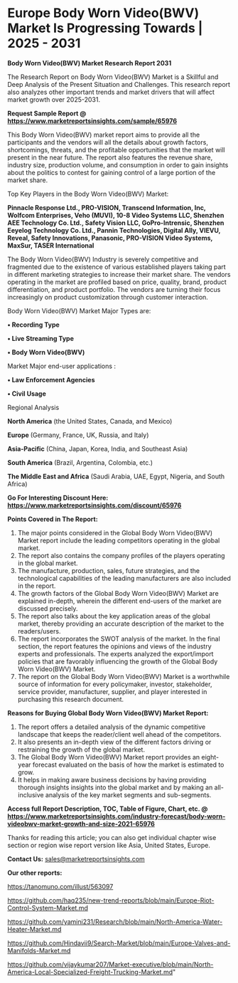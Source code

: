 # Europe Body Worn Video(BWV) Market Is Progressing Towards | 2025 - 2031

<strong>Body Worn Video(BWV) Market Research Report 2031</strong>

The Research Report on Body Worn Video(BWV) Market is a Skillful and Deep Analysis of the Present Situation and Challenges. This research report also analyzes other important trends and market drivers that will affect market growth over 2025-2031.

<strong>Request Sample Report @ <a href=https://www.marketreportsinsights.com/sample/65976>https://www.marketreportsinsights.com/sample/65976</a></strong>

This Body Worn Video(BWV) market report aims to provide all the participants and the vendors will all the details about growth factors, shortcomings, threats, and the profitable opportunities that the market will present in the near future. The report also features the revenue share, industry size, production volume, and consumption in order to gain insights about the politics to contest for gaining control of a large portion of the market share.

Top Key Players in the Body Worn Video(BWV) Market:

<strong>Pinnacle Response Ltd., PRO-VISION, Transcend Information, Inc, Wolfcom Enterprises, Veho (MUVI), 10-8 Video Systems LLC, Shenzhen AEE Technology Co. Ltd., Safety Vision LLC, GoPro-Intrensic, Shenzhen Eeyelog Technology Co. Ltd., Pannin Technologies, Digital Ally, VIEVU, Reveal, Safety Innovations, Panasonic, PRO-VISION Video Systems, MaxSur, TASER International</strong>

The Body Worn Video(BWV) Industry is severely competitive and fragmented due to the existence of various established players taking part in different marketing strategies to increase their market share. The vendors operating in the market are profiled based on price, quality, brand, product differentiation, and product portfolio. The vendors are turning their focus increasingly on product customization through customer interaction.

Body Worn Video(BWV) Market Major Types are:

<strong>• Recording Type

• Live Streaming Type

• Body Worn Video(BWV)</strong>

Market Major end-user applications :

<strong>• Law Enforcement Agencies

• Civil Usage</strong>

Regional Analysis

</u><strong><b>North America</b></strong> (the United States, Canada, and Mexico)

<strong><b>Europe </b></strong>(Germany, France, UK, Russia, and Italy)

<strong><b>Asia-Pacific</b></strong> (China, Japan, Korea, India, and Southeast Asia)

<strong><b>South America</b></strong> (Brazil, Argentina, Colombia, etc.)

<strong><b>The Middle East and Africa</b></strong> (Saudi Arabia, UAE, Egypt, Nigeria, and South Africa)

<strong>Go For Interesting Discount Here: <a href=https://www.marketreportsinsights.com/discount/65976>https://www.marketreportsinsights.com/discount/65976</a></strong>

<strong>Points Covered in The Report:</strong>
<ol>
  <li>The major points considered in the Global Body Worn Video(BWV) Market report include the leading competitors operating in the global market.</li>
  <li>The report also contains the company profiles of the players operating in the global market.</li>
  <li>The manufacture, production, sales, future strategies, and the technological capabilities of the leading manufacturers are also included in the report.</li>
  <li>The growth factors of the Global Body Worn Video(BWV) Market are explained in-depth, wherein the different end-users of the market are discussed precisely.</li>
  <li>The report also talks about the key application areas of the global market, thereby providing an accurate description of the market to the readers/users.</li>
  <li>The report incorporates the SWOT analysis of the market. In the final section, the report features the opinions and views of the industry experts and professionals. The experts analyzed the export/import policies that are favorably influencing the growth of the Global Body Worn Video(BWV) Market.</li>
  <li>The report on the Global Body Worn Video(BWV) Market is a worthwhile source of information for every policymaker, investor, stakeholder, service provider, manufacturer, supplier, and player interested in purchasing this research document.</li>
</ol>
<strong>Reasons for Buying Global Body Worn Video(BWV) Market Report:</strong>

<ol>
  <li>The report offers a detailed analysis of the dynamic competitive landscape that keeps the reader/client well ahead of the competitors.</li>
  <li>It also presents an in-depth view of the different factors driving or restraining the growth of the global market.</li>
  <li>The Global Body Worn Video(BWV) Market report provides an eight-year forecast evaluated on the basis of how the market is estimated to grow.</li>
  <li>It helps in making aware business decisions by having providing thorough insights insights into the global market and by making an all-inclusive analysis of the key market segments and sub-segments.</li>
</ol>
<strong>Access full Report Description, TOC, Table of Figure, Chart, etc. @ <a href=https://www.marketreportsinsights.com/industry-forecast/body-worn-videobwv-market-growth-and-size-2021-65976>https://www.marketreportsinsights.com/industry-forecast/body-worn-videobwv-market-growth-and-size-2021-65976</a></strong>


Thanks for reading this article; you can also get individual chapter wise section or region wise report version like Asia, United States, Europe.

<strong>Contact Us:</strong>
sales@marketreportsinsights.com

<strong>Our other reports:</strong>

<a href=https://tanomuno.com/illust/563097>https://tanomuno.com/illust/563097</a>

<a href=https://github.com/haq235/new-trend-reports/blob/main/Europe-Riot-Control-System-Market.md>https://github.com/haq235/new-trend-reports/blob/main/Europe-Riot-Control-System-Market.md</a>

<a href=https://github.com/yamini231/Research/blob/main/North-America-Water-Heater-Market.md>https://github.com/yamini231/Research/blob/main/North-America-Water-Heater-Market.md</a>

<a href=https://github.com/Hindavii9/Search-Market/blob/main/Europe-Valves-and-Manifolds-Market.md>https://github.com/Hindavii9/Search-Market/blob/main/Europe-Valves-and-Manifolds-Market.md</a>

<a href=https://github.com/vijaykumar207/Market-executive/blob/main/North-America-Local-Specialized-Freight-Trucking-Market.md>https://github.com/vijaykumar207/Market-executive/blob/main/North-America-Local-Specialized-Freight-Trucking-Market.md</a>"
